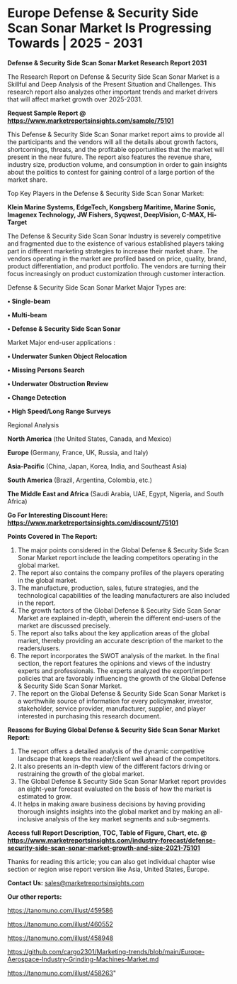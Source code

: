 # Europe Defense & Security Side Scan Sonar Market Is Progressing Towards | 2025 - 2031

<strong>Defense & Security Side Scan Sonar Market Research Report 2031</strong>

The Research Report on Defense & Security Side Scan Sonar Market is a Skillful and Deep Analysis of the Present Situation and Challenges. This research report also analyzes other important trends and market drivers that will affect market growth over 2025-2031.

<strong>Request Sample Report @ <a href=https://www.marketreportsinsights.com/sample/75101>https://www.marketreportsinsights.com/sample/75101</a></strong>

This Defense & Security Side Scan Sonar market report aims to provide all the participants and the vendors will all the details about growth factors, shortcomings, threats, and the profitable opportunities that the market will present in the near future. The report also features the revenue share, industry size, production volume, and consumption in order to gain insights about the politics to contest for gaining control of a large portion of the market share.

Top Key Players in the Defense & Security Side Scan Sonar Market:

<strong>Klein Marine Systems, EdgeTech, Kongsberg Maritime, Marine Sonic, Imagenex Technology, JW Fishers, Syqwest, DeepVision, C-MAX, Hi-Target</strong>

The Defense & Security Side Scan Sonar Industry is severely competitive and fragmented due to the existence of various established players taking part in different marketing strategies to increase their market share. The vendors operating in the market are profiled based on price, quality, brand, product differentiation, and product portfolio. The vendors are turning their focus increasingly on product customization through customer interaction.

Defense & Security Side Scan Sonar Market Major Types are:

<strong>• Single-beam

• Multi-beam

• Defense & Security Side Scan Sonar</strong>

Market Major end-user applications :

<strong>• Underwater Sunken Object Relocation

• Missing Persons Search

• Underwater Obstruction Review

• Change Detection

• High Speed/Long Range Surveys</strong>

Regional Analysis

</u><strong><b>North America</b></strong> (the United States, Canada, and Mexico)

<strong><b>Europe </b></strong>(Germany, France, UK, Russia, and Italy)

<strong><b>Asia-Pacific</b></strong> (China, Japan, Korea, India, and Southeast Asia)

<strong><b>South America</b></strong> (Brazil, Argentina, Colombia, etc.)

<strong><b>The Middle East and Africa</b></strong> (Saudi Arabia, UAE, Egypt, Nigeria, and South Africa)

<strong>Go For Interesting Discount Here: <a href=https://www.marketreportsinsights.com/discount/75101>https://www.marketreportsinsights.com/discount/75101</a></strong>

<strong>Points Covered in The Report:</strong>
<ol>
  <li>The major points considered in the Global Defense & Security Side Scan Sonar Market report include the leading competitors operating in the global market.</li>
  <li>The report also contains the company profiles of the players operating in the global market.</li>
  <li>The manufacture, production, sales, future strategies, and the technological capabilities of the leading manufacturers are also included in the report.</li>
  <li>The growth factors of the Global Defense & Security Side Scan Sonar Market are explained in-depth, wherein the different end-users of the market are discussed precisely.</li>
  <li>The report also talks about the key application areas of the global market, thereby providing an accurate description of the market to the readers/users.</li>
  <li>The report incorporates the SWOT analysis of the market. In the final section, the report features the opinions and views of the industry experts and professionals. The experts analyzed the export/import policies that are favorably influencing the growth of the Global Defense & Security Side Scan Sonar Market.</li>
  <li>The report on the Global Defense & Security Side Scan Sonar Market is a worthwhile source of information for every policymaker, investor, stakeholder, service provider, manufacturer, supplier, and player interested in purchasing this research document.</li>
</ol>
<strong>Reasons for Buying Global Defense & Security Side Scan Sonar Market Report:</strong>

<ol>
  <li>The report offers a detailed analysis of the dynamic competitive landscape that keeps the reader/client well ahead of the competitors.</li>
  <li>It also presents an in-depth view of the different factors driving or restraining the growth of the global market.</li>
  <li>The Global Defense & Security Side Scan Sonar Market report provides an eight-year forecast evaluated on the basis of how the market is estimated to grow.</li>
  <li>It helps in making aware business decisions by having providing thorough insights insights into the global market and by making an all-inclusive analysis of the key market segments and sub-segments.</li>
</ol>
<strong>Access full Report Description, TOC, Table of Figure, Chart, etc. @ <a href=https://www.marketreportsinsights.com/industry-forecast/defense-security-side-scan-sonar-market-growth-and-size-2021-75101>https://www.marketreportsinsights.com/industry-forecast/defense-security-side-scan-sonar-market-growth-and-size-2021-75101</a></strong>


Thanks for reading this article; you can also get individual chapter wise section or region wise report version like Asia, United States, Europe.

<strong>Contact Us:</strong>
sales@marketreportsinsights.com

<strong>Our other reports:</strong>

<a href=https://tanomuno.com/illust/459586>https://tanomuno.com/illust/459586</a>

<a href=https://tanomuno.com/illust/460552>https://tanomuno.com/illust/460552</a>

<a href=https://tanomuno.com/illust/458948>https://tanomuno.com/illust/458948</a>

<a href=https://github.com/cargo2301/Marketing-trends/blob/main/Europe-Aerospace-Industry-Grinding-Machines-Market.md>https://github.com/cargo2301/Marketing-trends/blob/main/Europe-Aerospace-Industry-Grinding-Machines-Market.md</a>

<a href=https://tanomuno.com/illust/458263>https://tanomuno.com/illust/458263</a>"
